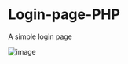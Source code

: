 # Login-page-PHP
A simple login page 

![image](https://github.com/user-attachments/assets/a456cbf5-b027-40fd-a747-5612bae195f3)
